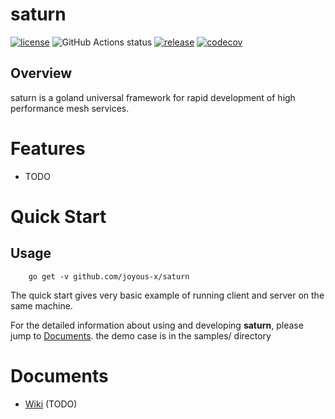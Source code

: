 # saturn
[![license](https://img.shields.io/github/license/joyous-x/saturn.svg)](https://github.com/joyous-x/saturn/blob/master/LICENSE)
![GitHub Actions status](https://github.com/joyous-x/saturn/workflows/code-analyzer/badge.svg)
[![release](https://img.shields.io/github/release/joyous-x/saturn.svg)](https://github.com/joyous-x/saturn/releases/latest)
[![codecov](https://codecov.io/gh/joyous-x/saturn/branch/master/graph/badge.svg)](https://codecov.io/gh/joyous-x/saturn)

## Overview
saturn is a goland universal framework for rapid development of high performance mesh services.

# Features
- TODO

# Quick Start

## Usage
```
    go get -v github.com/joyous-x/saturn
```
The quick start gives very basic example of running client and server on the same machine. 

For the detailed information about using and developing **saturn**, please jump to [Documents](#Documents). the demo case is in the samples/ directory

# Documents
- [Wiki](https://github.com/joyous-x/saturn/wiki) (TODO)